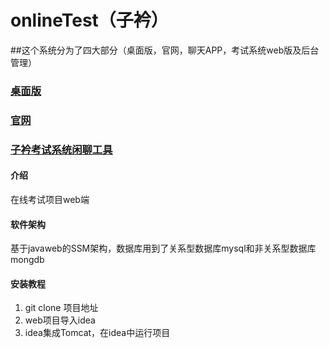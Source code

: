 # onlineTest（子衿）

##这个系统分为了四大部分（桌面版，官网，聊天APP，考试系统web版及后台管理）

<a href="https://github.com/q513021617/onlineTestWin"><h3>桌面版</h3></a>

<a href="https://github.com/q513021617/onlineTestHome"><h3>官网</h3> </a>
<a href="https://github.com/q513021617/onlineTestChat"><h3> 子衿考试系统闲聊工具</h3></a>
  
#### 介绍

在线考试项目web端

#### 软件架构

基于javaweb的SSM架构，数据库用到了关系型数据库mysql和非关系型数据库mongdb


#### 安装教程

1. git clone 项目地址
2. web项目导入idea
3. idea集成Tomcat，在idea中运行项目
